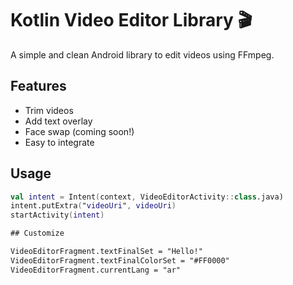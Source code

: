 # Kotlin Video Editor Library 🎬

A simple and clean Android library to edit videos using FFmpeg.

## Features
- Trim videos
- Add text overlay
- Face swap (coming soon!)
- Easy to integrate

## Usage

```kotlin
val intent = Intent(context, VideoEditorActivity::class.java)
intent.putExtra("videoUri", videoUri)
startActivity(intent)

## Customize

VideoEditorFragment.textFinalSet = "Hello!"
VideoEditorFragment.textFinalColorSet = "#FF0000"
VideoEditorFragment.currentLang = "ar"

